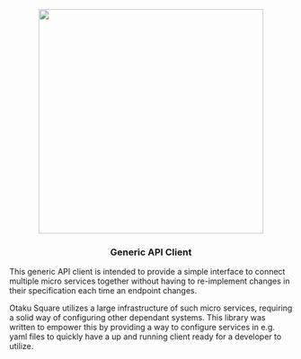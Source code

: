<center>
    <img src="https://dhdzy64m58a2i.cloudfront.net/static/logo-2020.png" height="400px" />
    <h3>Generic API Client</h3>
</center>

This generic API client is intended to provide a simple interface to connect multiple micro services together without having to re-implement 
changes in their specification each time an endpoint changes.  
  
Otaku Square utilizes a large infrastructure of such micro services, requiring a solid way of configuring other dependant systems. This library was written to empower this by providing a way to configure services in e.g. yaml files to quickly have a up and running client ready for a developer to utilize.